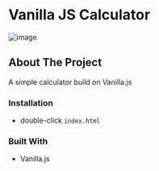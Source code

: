 # Vanilla JS Calculator

![image](https://user-images.githubusercontent.com/58663418/174722119-a775a684-ff66-4e03-85b6-dbb6d922d1c9.png)

## About The Project

A simple calculator build on Vanilla.js

### Installation

* double-click `index.html`

### Built With

* Vanilla.js


